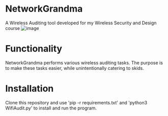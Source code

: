 # NetworkGrandma
A Wireless Auditing tool developed for my Wireless Security and Design course
![image](https://github.com/Tenor-Z/NetworkGrandma/assets/55516164/351f77d7-4cfe-4004-a98a-e926f0087ae7)

# Functionality
NetworkGrandma performs various wireless auditing tasks. The purpose is to make these tasks easier, while unintentionally catering to skids.

# Installation
Clone this repository and use 'pip -r requirements.txt' and 'python3 WifiAudit.py' to install and run the program.
